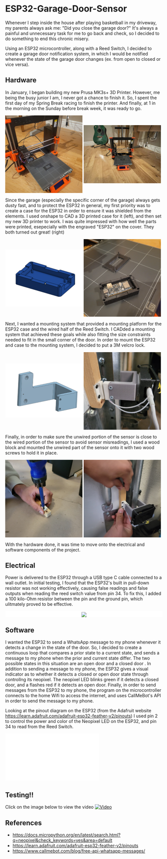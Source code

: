 # ESP32-Garage-Door-Sensor

Whenever I step inside the house after playing basketball in my driveway, my parents always ask me: "Did you close the garage door?" It's always a painful and unnecessary task for me to go back and check, so I decided to do something to end this chronic misery. 

Using an ESP32 microcontroller, along with a Reed Switch, I decided to create a garage door notification system, in which I would be notified whenever the state of the garage door changes (ex. from open to closed or vice versa). 

## Hardware
In January, I began building my new Prusa MK3s+ 3D Printer. However, me being the busy junior I am, I never got a chance to finish it. So, I spent the first day of my Spring Break racing to finish the printer. And finally, at 1 in the morning on the Sunday before break week, it was ready to go.
<p align="left">
  <img src="3dprints/Images/3dprinter.jpg" width=49% align="center" />
  <img src="3dprints/Images/IMG_0114.JPG" width=49% align="center" />
</p>


Since the garage (especially the specific corner of the garage) always gets dusty fast, and to protect the ESP32 in general, my first priority was to create a case for the ESP32 in order to ensure it was shielded from the elements. I used onshape to CAD a 3D printed case for it (left), and then set my new 3D printer to work. I was quite impressed with how well the parts were printed, esepecially with the engraved "ESP32" on the cover. They both turned out great! (right)
<p align="left">
  <img src="3dprints/Images/bottomboximg.png" width=49% align="center" />
  <img src="3dprints/Images/printed_parts.jpg" width=49% align="center" />
</p>

Next, I wanted a mounting system that provided a mounting platform for the ESP32 case and the wired half of the Reed Switch. I CADded a mounting system that achieved these goals while also fitting the size constraints needed to fit in the small corner of the door. In order to mount the ESP32 and case to the mounting system, I decided to put a 3M velcro lock.
<p align="left">
  <img src="3dprints/Images/SensorMountimg.png" width=49% align="center" />
  <img src="3dprints/Images/MountSystemIRL.jpg" width=49% align="center" />
</p>

Finally, in order to make sure the unwired portion of the sensor is close to the wired portion of the sensor to avoid sensor misreadings, I used a wood block and mounted the unwired part of the sensor onto it with two wood screws to hold it in place.
<p align="left">
  <img src="3dprints/Images/WoodScrews.jpg" width=49% align="center" />
  <img src="3dprints/Images/WoodTestFit.jpg" width=49% align="center" />
</p>


With the hardware done, it was time to move onto the electrical and software components of the project.

## Electrical

Power is delivered to the ESP32 through a USB type C cable connected to a wall outlet. In initial testing, I found that the ESP32's built in pull-down resistor was not working effectively, causing false readings and false outputs when reading the reed switch value from pin 34. To fix this, I added a 100 kilo-Ohm resistor between the pin and the ground pin, which ulitmately proved to be effective.

<p align="center" style="background: white">
  <img src="./circuit.svg" width=49% align="center"/>
</p>


## Software
I wanted the ESP32 to send a WhatsApp message to my phone whenever it detects a change in the state of the door. So, I decided to create a continuous loop that compares a prior state to a current state, and sends a message to my phone when the prior and current state differ. The two possible states in this situation are an open door and a closed door . In addition to sending a message to my phone, the ESP32 gives a visual indicator as to whether it detects a closed or open door state through controllng its neopixel. The neopixel LED blinks green if it detects a closed door, and a flashes red if it detects an open door. Finally, in order to send messages from the ESP32 to my phone, the program on the microcontroller connects to the home Wifi to access the internet, and uses CallMeBot's API in order to send the message to my phone.

Looking at the pinout diagram on the ESP32 (from the Adafruit website https://learn.adafruit.com/adafruit-esp32-feather-v2/pinouts) I used pin 2 to control the power and color of the Neopixel LED on the ESP32, and pin 34 to read from the Reed Switch. 

![Garage Door Sensor Code](garageDoorSensor.py)

## Testing!!
Click on the image below to view the video
  [![Video](https://img.youtube.com/vi/eUH2-IQvsOA/maxresdefault.jpg)](https://youtu.be/eUH2-IQvsOA)

## References

- https://docs.micropython.org/en/latest/search.html?q=neopixel&check_keywords=yes&area=default
- https://learn.adafruit.com/adafruit-esp32-feather-v2/pinouts
- https://www.callmebot.com/blog/free-api-whatsapp-messages/
